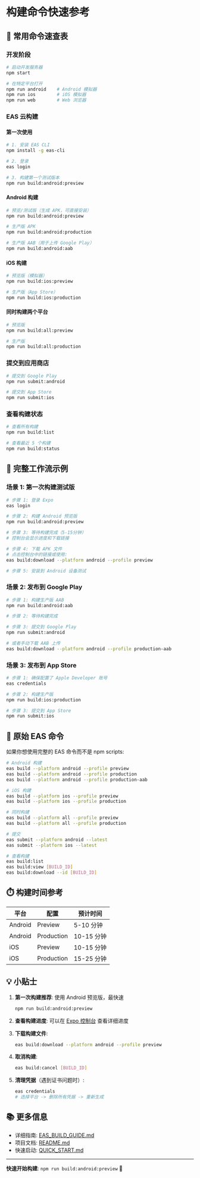 # 构建命令快速参考

## 🚀 常用命令速查表

### 开发阶段

```bash
# 启动开发服务器
npm start

# 在特定平台打开
npm run android    # Android 模拟器
npm run ios        # iOS 模拟器
npm run web        # Web 浏览器
```

### EAS 云构建

#### 第一次使用

```bash
# 1. 安装 EAS CLI
npm install -g eas-cli

# 2. 登录
eas login

# 3. 构建第一个测试版本
npm run build:android:preview
```

#### Android 构建

```bash
# 预览/测试版（生成 APK，可直接安装）
npm run build:android:preview

# 生产版 APK
npm run build:android:production

# 生产版 AAB（用于上传 Google Play）
npm run build:android:aab
```

#### iOS 构建

```bash
# 预览版（模拟器）
npm run build:ios:preview

# 生产版（App Store）
npm run build:ios:production
```

#### 同时构建两个平台

```bash
# 预览版
npm run build:all:preview

# 生产版
npm run build:all:production
```

### 提交到应用商店

```bash
# 提交到 Google Play
npm run submit:android

# 提交到 App Store
npm run submit:ios
```

### 查看构建状态

```bash
# 查看所有构建
npm run build:list

# 查看最近 5 个构建
npm run build:status
```

## 📱 完整工作流示例

### 场景 1: 第一次构建测试版

```bash
# 步骤 1: 登录 Expo
eas login

# 步骤 2: 构建 Android 预览版
npm run build:android:preview

# 步骤 3: 等待构建完成（5-15分钟）
# 控制台会显示进度和下载链接

# 步骤 4: 下载 APK 文件
# 点击控制台中的链接或使用:
eas build:download --platform android --profile preview

# 步骤 5: 安装到 Android 设备测试
```

### 场景 2: 发布到 Google Play

```bash
# 步骤 1: 构建生产版 AAB
npm run build:android:aab

# 步骤 2: 等待构建完成

# 步骤 3: 提交到 Google Play
npm run submit:android

# 或者手动下载 AAB 上传
eas build:download --platform android --profile production-aab
```

### 场景 3: 发布到 App Store

```bash
# 步骤 1: 确保配置了 Apple Developer 账号
eas credentials

# 步骤 2: 构建生产版
npm run build:ios:production

# 步骤 3: 提交到 App Store
npm run submit:ios
```

## 🔧 原始 EAS 命令

如果你想使用完整的 EAS 命令而不是 npm scripts:

```bash
# Android 构建
eas build --platform android --profile preview
eas build --platform android --profile production
eas build --platform android --profile production-aab

# iOS 构建
eas build --platform ios --profile preview
eas build --platform ios --profile production

# 同时构建
eas build --platform all --profile preview
eas build --platform all --profile production

# 提交
eas submit --platform android --latest
eas submit --platform ios --latest

# 查看构建
eas build:list
eas build:view [BUILD_ID]
eas build:download --id [BUILD_ID]
```

## ⏱️ 构建时间参考

| 平台 | 配置 | 预计时间 |
|------|------|----------|
| Android | Preview | 5-10 分钟 |
| Android | Production | 10-15 分钟 |
| iOS | Preview | 10-15 分钟 |
| iOS | Production | 15-25 分钟 |

## 💡 小贴士

1. **第一次构建推荐**: 使用 Android 预览版，最快速
   ```bash
   npm run build:android:preview
   ```

2. **查看构建进度**: 可以在 [Expo 控制台](https://expo.dev/) 查看详细进度

3. **下载构建文件**:
   ```bash
   eas build:download --platform android --profile preview
   ```

4. **取消构建**:
   ```bash
   eas build:cancel [BUILD_ID]
   ```

5. **清理凭据**（遇到证书问题时）:
   ```bash
   eas credentials
   # 选择平台 -> 删除所有凭据 -> 重新生成
   ```

## 📚 更多信息

- 详细指南: [EAS_BUILD_GUIDE.md](./EAS_BUILD_GUIDE.md)
- 项目文档: [README.md](./README.md)
- 快速启动: [QUICK_START.md](./QUICK_START.md)

---

**快速开始构建**: `npm run build:android:preview` 🚀
